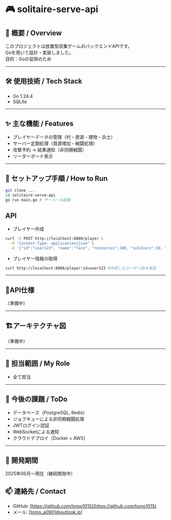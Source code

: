 # 🎮 solitaire-serve-api
## 📌 概要 / Overview
このプロジェクトは放置型収集ゲームのバックエンドAPIです。<br>
Goを用いて設計・実装しました。<br>
目的：Goの習熟のため

---

## 🛠 使用技術 / Tech Stack
- Go 1.24.4
- SQLite

---

## ✨ 主な機能 / Features
- プレイヤーデータの管理（村・資源・建物・兵士）
- サーバー定期処理（資源増加・戦闘処理）
- 攻撃予約 → 結果通知（非同期戦闘）
- リーダーボード表示

---

## 🚀 セットアップ手順 / How to Run
```bash
git clone ...
cd solitaire-serve-api
go run main.go # サーバーの起動
```

## API
- プレイヤー作成

```bash
curl -X POST http://localhost:8080/player \
  -H "Content-Type: application/json" \
  -d '{"id":"user123", "name":"Taro", "resources":100, "soldiers":10, "village":"StarterVille"}'
```

- プレイヤー情報の取得

```bash
curl http://localhost:8080/player?id=user123 #作成したユーザーIDを指定
```

---

## 📘API仕様
（準備中）

---

## 🏗️アーキテクチャ図
（準備中）

---

## 👤 担当範囲 / My Role
- 全て担当

---

## 📝 今後の課題 / ToDo
- データベース（PostgreSQL, Redis）
- ジョブキューによる非同期戦闘処理
- JWTログイン認証
- WebSocketによる通知
- クラウドデプロイ（Docker + AWS）

---

## 📅 開発期間
2025年06月〜現在（継続開発中）

## 📫 連絡先 / Contact
- GitHub: [https://github.com/tomo1015](https://github.com/tomo1015)
- メール: [tomo_a0901@outlook.jp]

     
